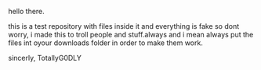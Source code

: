 hello there.




this is a test repository with files inside it and everything is fake so dont worry, i made this to troll people and stuff.always and i mean always put the files int oyour downloads folder in order to make them work.

sincerly,
TotallyG0DLY


